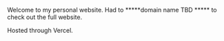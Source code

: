 Welcome to my personal website. Had to *****domain name TBD ***** to check out the full website.

Hosted through Vercel.
